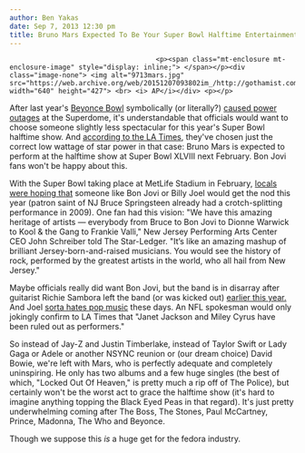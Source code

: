 ```yaml
---
author: Ben Yakas
date: Sep 7, 2013 12:30 pm
title: Bruno Mars Expected To Be Your Super Bowl Halftime Entertainment
---
```


	
										<p><span class="mt-enclosure mt-enclosure-image" style="display: inline;"> </span></p><div class="image-none"> <img alt="9713mars.jpg" src="https://web.archive.org/web/20151207093802im_/http://gothamist.com/attachments/byakas/9713mars.jpg" width="640" height="427"> <br> <i> AP</i></div> <p></p>

<p>After last year&apos;s <a href="https://web.archive.org/web/20151207093802/http://gothamist.com/2013/02/03/what_time_does_beyonce_perform_at_t.php">Beyonce Bowl</a> symbolically (or literally?) <a href="https://web.archive.org/web/20151207093802/http://gothamist.com/2013/02/04/superdomes_super_bowl_blackout_caus.php">caused power outages</a> at the Superdome, it&apos;s understandable that officials would want to choose someone slightly less spectacular for this year&apos;s Super Bowl halftime show. And <a href="https://web.archive.org/web/20151207093802/http://www.latimes.com/entertainment/envelope/cotown/la-et-ct-bruno-mars-super-bowl-20130906,0,6962677.story">according to the LA Times</a>, they&apos;ve chosen just the correct low wattage of star power in that case: Bruno Mars is expected to perform at the halftime show at Super Bowl XLVIII next February. Bon Jovi fans won&apos;t be happy about this.</p>

<p>With the Super Bowl taking place at MetLife Stadium in February, <a href="https://web.archive.org/web/20151207093802/http://www.nj.com/news/index.ssf/2013/08/super_bowl_xlviii_halftime_show_local_promoters_suggest_billy_joel_and_cirque.html">locals were hoping that</a> someone like Bon Jovi or Billy Joel would get the nod this year (patron saint of NJ Bruce Springsteen already had a crotch-splitting performance in 2009). One fan had this vision: &quot;We have this amazing heritage of artists &#x2014; everybody from Bruce to Bon Jovi to Dionne Warwick to Kool &amp; the Gang to Frankie Valli,&quot; New Jersey Performing Arts Center CEO John Schreiber told The Star-Ledger. &quot;It&#x2019;s like an amazing mashup of brilliant Jersey-born-and-raised musicians. You would see the history of rock, performed by the greatest artists in the world, who all hail from New Jersey.&quot;</p>

<p>Maybe officials really did want Bon Jovi, but the band is in disarray after guitarist Richie Sambora left the band (or was kicked out) <a href="https://web.archive.org/web/20151207093802/http://www.nydailynews.com/entertainment/music-arts/bon-jovi-guitarist-richie-sambora-booted-band-reports-article-1.1435431">earlier this year.</a> And Joel <a href="https://web.archive.org/web/20151207093802/http://www.nytimes.com/2013/05/26/magazine/billy-joel-on-not-working-and-not-giving-up-drinking.html?pagewanted=all">sorta hates pop music</a> these days. An NFL spokesman would only jokingly confirm to LA Times that &quot;Janet Jackson and Miley Cyrus have been ruled out as performers.&quot;</p>

<p>So instead of Jay-Z and Justin Timberlake, instead of Taylor Swift or Lady Gaga or Adele or another NSYNC reunion or (our dream choice) David Bowie, we&apos;re left with Mars, who is perfectly adequate and completely uninspiring. He only has two albums and a few huge singles (the best of which, &quot;Locked Out Of Heaven,&quot; is pretty much a rip off of The Police), but certainly won&apos;t be the worst act to grace the halftime show (it&apos;s hard to imagine anything topping the Black Eyed Peas in that regard). It&apos;s just pretty underwhelming coming after The Boss, The Stones, Paul McCartney, Prince, Madonna, The Who and Beyonce. </p>

<p>Though we suppose this <em>is</em> a huge get for the fedora industry.</p>					
										
									
				